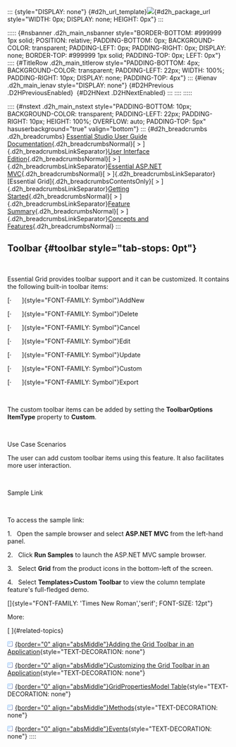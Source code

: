 ::: {style="DISPLAY: none"}
[](ms-xhelp:///?Id=d2h_url_template){#d2h_url_template}![](!package_url!){#d2h_package_url style="WIDTH: 0px; DISPLAY: none; HEIGHT: 0px"}
:::

::::: {#nsbanner .d2h_main_nsbanner style="BORDER-BOTTOM: #999999 1px solid; POSITION: relative; PADDING-BOTTOM: 0px; BACKGROUND-COLOR: transparent; PADDING-LEFT: 0px; PADDING-RIGHT: 0px; DISPLAY: none; BORDER-TOP: #999999 1px solid; PADDING-TOP: 0px; LEFT: 0px"}
:::: {#TitleRow .d2h_main_titlerow style="PADDING-BOTTOM: 4px; BACKGROUND-COLOR: transparent; PADDING-LEFT: 22px; WIDTH: 100%; PADDING-RIGHT: 10px; DISPLAY: none; PADDING-TOP: 4px"}
::: {#ienav .d2h_main_ienav style="DISPLAY: none"}
[](ms-xhelp:///?Id=d0c26296-9903-4624-825b-6b128f6b4eaf){#D2HPrevious .D2HPreviousEnabled}  [](ms-xhelp:///?Id=405b3e20-ac1a-47a7-b88c-0f5ca3c39b42){#D2HNext .D2HNextEnabled}
:::
::::
:::::

:::: {#nstext .d2h_main_nstext style="PADDING-BOTTOM: 10px; BACKGROUND-COLOR: transparent; PADDING-LEFT: 22px; PADDING-RIGHT: 10px; HEIGHT: 100%; OVERFLOW: auto; PADDING-TOP: 5px" hasuserbackground="true" valign="bottom"}
::: {#d2h_breadcrumbs .d2h_breadcrumbs}
[Essential Studio User Guide Documentation](ms-xhelp:///?Id=12457748-09e3-4d74-a240-8e049cedf030){.d2h_breadcrumbsNormal}[ \> ]{.d2h_breadcrumbsLinkSeparator}[User Interface Edition](ms-xhelp:///?Id=c29296b7-531c-413b-a0ec-488ca1f7f669){.d2h_breadcrumbsNormal}[ \> ]{.d2h_breadcrumbsLinkSeparator}[Essential ASP.NET MVC](ms-xhelp:///?Id=4b14e7d1-65c4-4f67-b1aa-2c37709905a5){.d2h_breadcrumbsNormal}[ \> ]{.d2h_breadcrumbsLinkSeparator}[Essential Grid]{.d2h_breadcrumbsContentsOnly}[ \> ]{.d2h_breadcrumbsLinkSeparator}[Getting Started](ms-xhelp:///?Id=c7ed3902-b25b-4170-be58-1d3d0b57748a){.d2h_breadcrumbsNormal}[ \> ]{.d2h_breadcrumbsLinkSeparator}[Feature Summary](ms-xhelp:///?Id=1923e679-441a-44e0-9bca-e0e50988a857){.d2h_breadcrumbsNormal}[ \> ]{.d2h_breadcrumbsLinkSeparator}[Concepts and Features](ms-xhelp:///?Id=4a1657fa-4756-42b9-9153-aebf5dcfc503){.d2h_breadcrumbsNormal}
:::

## Toolbar {#toolbar style="tab-stops: 0pt"}

 

Essential Grid provides toolbar support and it can be customized. It contains the following built-in toolbar items:

[·      ]{style="FONT-FAMILY: Symbol"}AddNew

[·      ]{style="FONT-FAMILY: Symbol"}Delete

[·      ]{style="FONT-FAMILY: Symbol"}Cancel

[·      ]{style="FONT-FAMILY: Symbol"}Edit

[·      ]{style="FONT-FAMILY: Symbol"}Update

[·      ]{style="FONT-FAMILY: Symbol"}Custom

[·      ]{style="FONT-FAMILY: Symbol"}Export

 

The custom toolbar items can be added by setting the **ToolbarOptions** **ItemType** property to **Custom**.

 

Use Case Scenarios

The user can add custom toolbar items using this feature. It also facilitates more user interaction.

 

Sample Link

 

To access the sample link:

1.   Open the sample browser and select **ASP.NET MVC** from the left-hand panel.

2.   Click **Run Samples** to launch the ASP.NET MVC sample browser.

3.   Select **Grid** from the product icons in the bottom-left of the screen.

4.   Select **Templates\>Custom Toolbar** to view the column template feature's full-fledged demo.

[]{style="FONT-FAMILY: 'Times New Roman','serif'; FONT-SIZE: 12pt"} 

More:

[ ]{#related-topics}

[![](button.gif){border="0" align="absMiddle"}Adding the Grid Toolbar in an Application](ms-xhelp:///?Id=405b3e20-ac1a-47a7-b88c-0f5ca3c39b42){style="TEXT-DECORATION: none"}

[![](button.gif){border="0" align="absMiddle"}Customizing the Grid Toolbar in an Application](ms-xhelp:///?Id=afa96b1e-5135-4107-8cfc-6e9d0ad38585){style="TEXT-DECORATION: none"}

[![](button.gif){border="0" align="absMiddle"}GridPropertiesModel Table](ms-xhelp:///?Id=fcaa087e-0a8c-4e93-a91d-75fef7304e13){style="TEXT-DECORATION: none"}

[![](button.gif){border="0" align="absMiddle"}Methods](ms-xhelp:///?Id=fff208ee-9f3c-4c8c-8f3c-c680b767ceaa){style="TEXT-DECORATION: none"}

[![](button.gif){border="0" align="absMiddle"}Events](ms-xhelp:///?Id=a75e4b42-9cc6-4ff7-af15-3ce52ab02fa5){style="TEXT-DECORATION: none"}
::::
